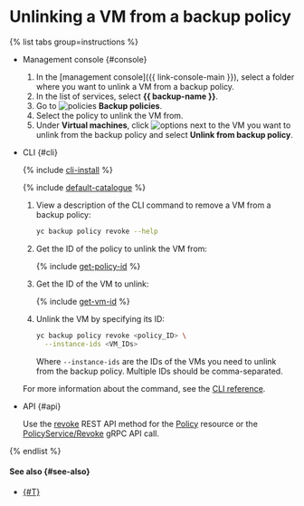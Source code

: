# Unlinking a VM from a backup policy

{% list tabs group=instructions %}

- Management console {#console}

  1. In the [management console]({{ link-console-main }}), select a folder where you want to unlink a VM from a backup policy.
  1. In the list of services, select **{{ backup-name }}**.
  1. Go to ![policies](../../../_assets/console-icons/calendar.svg) **Backup policies**.
  1. Select the policy to unlink the VM from.
  1. Under **Virtual machines**, click ![options](../../../_assets/console-icons/ellipsis.svg) next to the VM you want to unlink from the backup policy and select **Unlink from backup policy**.

- CLI {#cli}

  {% include [cli-install](../../../_includes/cli-install.md) %}

  {% include [default-catalogue](../../../_includes/default-catalogue.md) %}

  1. View a description of the CLI command to remove a VM from a backup policy: 

      ```bash
      yc backup policy revoke --help
      ```

  1. Get the ID of the policy to unlink the VM from:

      {% include [get-policy-id](../../../_includes/backup/operations/get-policy-id.md) %}

  1. Get the ID of the VM to unlink:

      {% include [get-vm-id](../../../_includes/backup/operations/get-vm-id.md) %}

  1. Unlink the VM by specifying its ID:

      ```bash
      yc backup policy revoke <policy_ID> \
        --instance-ids <VM_IDs>
      ```

      Where `--instance-ids` are the IDs of the VMs you need to unlink from the backup policy. Multiple IDs should be comma-separated.

  For more information about the command, see the [CLI reference](../../../cli/cli-ref/managed-services/backup/policy/revoke.md).

- API {#api}

  Use the [revoke](../../backup/api-ref/Policy/revoke.md) REST API method for the [Policy](../../backup/api-ref/Policy/index.md) resource or the [PolicyService/Revoke](../../backup/api-ref/grpc/Policy/revoke.md) gRPC API call.

{% endlist %}

#### See also {#see-also}

* [{#T}](attach-and-detach-vm.md)

